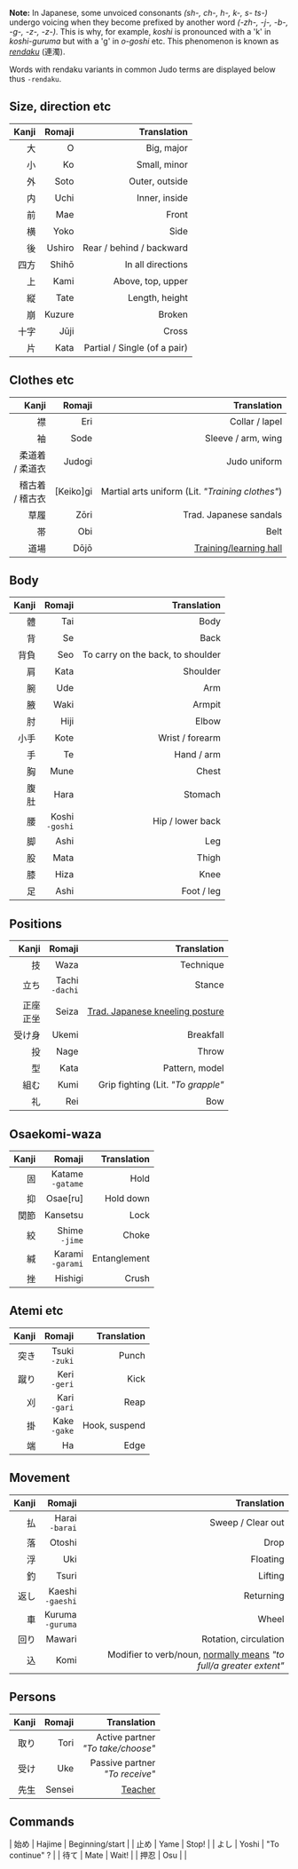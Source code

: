 **Note:** In Japanese, some unvoiced consonants *(sh-, ch-, h-, k-, s- ts-)* undergo voicing when they become prefixed by another word *(-zh-, -j-, -b-, -g-, -z-, -z-)*. This is why, for example, *koshi* is pronounced with a 'k' in *koshi-guruma* but with a 'g' in *o-goshi* etc. This phenomenon is known as [*rendaku*](https://en.wikipedia.org/wiki/Rendaku) (連濁).

Words with rendaku variants in common Judo terms are displayed below thus `-rendaku`.

## Size, direction etc

| Kanji | Romaji | Translation |
|---:   | ---:   | ---:        |
| 大   | O      | Big, major               | 
| 小   | Ko     | Small, minor             | 
| 外   | Soto   | Outer, outside           | 
| 内   | Uchi   | Inner, inside            | 
| 前   | Mae    | Front                    | 
| 横   | Yoko   | Side                     | 
| 後   | Ushiro | Rear / behind / backward | 
| 四方 | Shihō  | In all directions        | 
| 上   | Kami   | Above, top, upper        |
| 縦   | Tate   | Length, height           |
| 崩   | Kuzure | Broken                   | 
| 十字 | Jūji   | Cross                    | 
| 片   | Kata   | Partial / Single (of a pair) |

## Clothes etc

| Kanji | Romaji | Translation |
|---:   | ---:   | ---:        |
| 襟                  | Eri       | Collar / lapel     | 
| 袖                  | Sode      | Sleeve / arm, wing | 
| 柔道着 <br> / 柔道衣 | Judogi    | Judo uniform        |
| 稽古着 <br> / 稽古衣 | [Keiko]gi | Martial arts uniform (Lit. *"Training clothes"*) |
| 草履                | Zōri  | Trad. Japanese sandals |
| 帯                  | Obi   | Belt |
| 道場                | Dōjō      | [Training/learning hall](https://en.wikipedia.org/wiki/Dojo#In_martial_arts) |

## Body

| Kanji | Romaji | Translation |
|---:   | ---:   | ---:        |
| 體   | Tai  | Body       | 
| 背   | Se   | Back       | 
| 背負 | Seo  | To carry on the back, to shoulder | 
| 肩   | Kata | Shoulder   | 
| 腕   | Ude  | Arm        | 
| 腋   | Waki | Armpit     | 
| 肘   | Hiji | Elbow      | 
| 小手 | Kote | Wrist / forearm | 
| 手   | Te   | Hand / arm  | 
| 胸   | Mune | Chest       |
| 腹 <br> 肚  | Hara         | Stomach         |
| 腰   | Koshi <br> `-goshi` | Hip / lower back| 
| 脚   | Ashi | Leg        | 
| 股   | Mata | Thigh      | 
| 膝   | Hiza | Knee       | 
| 足   | Ashi | Foot / leg |

## Positions

| Kanji | Romaji | Translation |
|---:   | ---:   | ---:        |
| 技     | Waza                | Technique     | 
| 立ち   | Tachi <br> `-dachi` | Stance        | 
| 正座 <br> 正坐 | Seiza       | [Trad. Japanese kneeling posture](https://en.wikipedia.org/wiki/Seiza#Use_in_traditional_arts) |
| 受け身 | Ukemi               | Breakfall     | 
| 投     | Nage               | Throw          | 
| 型     | Kata               | Pattern, model | 
| 組む   | Kumi               | Grip fighting (Lit. *"To grapple"* |
| 礼     | Rei                | Bow            |

## Osaekomi-waza

| Kanji | Romaji | Translation |
|---:   | ---:   | ---:        |
| 固   | Katame <br> `-gatame` | Hold         | 
| 抑   | Osae[ru]              | Hold down    | 
| 関節 | Kansetsu              | Lock         | 
| 絞   | Shime <br> `-jime`    | Choke        | 
| 緘   | Karami <br> `-garami` | Entanglement | 
| 挫   | Hishigi               | Crush        |

## Atemi etc

| Kanji | Romaji | Translation |
|---:   | ---:   | ---:        |
| 突き | Tsuki <br> `-zuki` | Punch | 
| 蹴り | Keri <br> `-geri`  | Kick | 
| 刈   | Kari <br> `-gari`  | Reap | 
| 掛   | Kake <br> `-gake`  | Hook, suspend | 
| 端   | Ha                 | Edge |

## Movement

| Kanji | Romaji | Translation |
|---:   | ---:   | ---:        |
| 払   | Harai <br> `-barai`   | Sweep / Clear out | 
| 落   | Otoshi                | Drop              | 
| 浮   | Uki                   | Floating          | 
| 釣   | Tsuri                 | Lifting           | 
| 返し | Kaeshi <br> `-gaeshi` | Returning          | 
| 車   | Kuruma <br> `-guruma` | Wheel                        | 
| 回り | Mawari                | Rotation, circulation        |
| 込   | Komi                  | Modifier to verb/noun, [normally means](http://judo.forumsmotion.com/t2114-the-term-komi) *"to full/a greater extent"*| 

## Persons

| Kanji | Romaji | Translation |
|---:   | ---:   | ---:        |
| 取り | Tori   | Active partner <br> *"To take/choose"* | 
| 受け | Uke    | Passive partner <br> *"To receive"*     | 
| 先生 | Sensei | [Teacher](https://en.wikipedia.org/wiki/Japanese_honorifics#Martial_arts_titles) |

## Commands

| 始め | Hajime | Beginning/start | 
| 止め | Yame   | Stop!           | 
| よし | Yoshi  | "To continue" ? |
| 待て | Mate   | Wait!           | 
| 押忍 | Osu    |                 |
